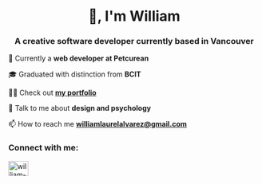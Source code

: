 <h1 align="center">👋, I'm William</h1>
<h3 align="center">A creative software developer currently based in Vancouver</h3>


💼 Currently a **web developer at Petcurean**
  
🎓 Graduated with distinction from **BCIT**

👨‍💻 Check out **[my portfolio](https://www.willydev.com/)**

💬 Talk to me about **design and psychology**

📫 How to reach me **williamlaurelalvarez@gmail.com**

<h3 align="left">Connect with me:</h3>
<p align="left">
<a href="https://linkedin.com/in/william-alvarez-76b806149/" target="blank"><img align="center" src="https://raw.githubusercontent.com/rahuldkjain/github-profile-readme-generator/master/src/images/icons/Social/linked-in-alt.svg" alt="william-alvarez-76b806149/" height="30" width="40" /></a>
</p>
